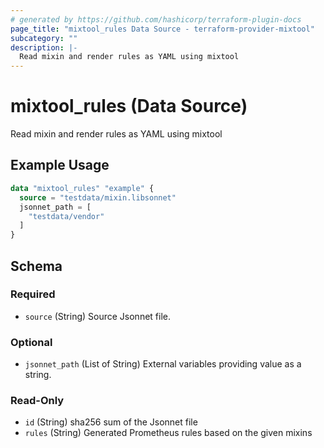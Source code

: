 ```yaml
---
# generated by https://github.com/hashicorp/terraform-plugin-docs
page_title: "mixtool_rules Data Source - terraform-provider-mixtool"
subcategory: ""
description: |-
  Read mixin and render rules as YAML using mixtool
---
```


# mixtool_rules (Data Source)

Read mixin and render rules as YAML using mixtool

## Example Usage

```terraform
data "mixtool_rules" "example" {
  source = "testdata/mixin.libsonnet"
  jsonnet_path = [
    "testdata/vendor"
  ]
}
```

<!-- schema generated by tfplugindocs -->
## Schema

### Required

- `source` (String) Source Jsonnet file.

### Optional

- `jsonnet_path` (List of String) External variables providing value as a string.

### Read-Only

- `id` (String) sha256 sum of the Jsonnet file
- `rules` (String) Generated Prometheus rules based on the given mixins
